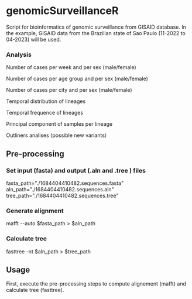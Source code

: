 <!-- GETTING STARTED -->
# genomicSurveillanceR 
Script for bioinformatics of genomic surveillance from GISAID database. In the example, GISAID data from the Brazilian state of Sao Paulo (11-2022 to 04-2023) will be used.

###  Analysis
Number of cases per week and per sex (male/female) 

Number of cases per age group and per sex (male/female)

Number of cases per city and per sex (male/female)

Temporal distribution of lineages

Temporal frequence of lineages

Principal component of samples per lineage

Outliners analises (possible new variants)

## Pre-processing
### Set input (fasta) and output (.aln and .tree ) files
fasta_path="./1684404410482.sequences.fasta"
aln_path="./1684404410482.sequences.aln"
tree_path="./1684404410482.sequences.tree"

### Generate alignment
mafft --auto $fasta_path > $aln_path

### Calculate tree
fasttree -nt $aln_path > $tree_path

## Usage
First, execute the pre-processing steps to compute alignement (mafft) and calculate tree (fasttree).

